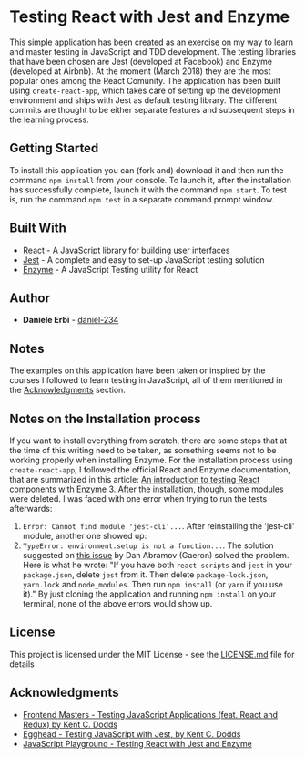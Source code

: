 # Testing React with Jest and Enzyme

This simple application has been created as an exercise on my way to learn and master testing in JavaScript and TDD development.
The testing libraries that have been chosen are Jest (developed at Facebook) and Enzyme (developed at Airbnb). At the moment (March 2018) they are the most popular ones among the React Comunity.
The application has been built using `create-react-app`, which takes care of setting up the development environment and ships with Jest as default testing library.
The different commits are thought to be either separate features and subsequent steps in the learning process.

## Getting Started

To install this application you can (fork and) download it and then run the command `npm install` from your console.
To launch it, after the installation has successfully complete, launch it with the command `npm start`.
To test is, run the command `npm test` in a separate command prompt window.

## Built With

* [React](https://reactjs.org/) - A JavaScript library for building user interfaces
* [Jest](https://facebook.github.io/jest/) - A complete and easy to set-up JavaScript testing solution
* [Enzyme](http://airbnb.io/enzyme/) - A JavaScript Testing utility for React

## Author

* **Daniele Erbì** - [daniel-234](https://github.com/daniel-234)

## Notes

The examples on this application have been taken or inspired by the courses I followed to learn testing in JavaScript, all of them mentioned in the [Acknowledgments](#acknowledgments) section.

## Notes on the Installation process

If you want to install everything from scratch, there are some steps that at the time of this writing need to be taken, as something seems not to be working properly when installing Enzyme.
For the installation process using `create-react-app`, I followed the official React and Enzyme documentation, that are summarized in this article: [An introduction to testing React components with Enzyme 3](https://javascriptplayground.com/introduction-to-react-tests-enzyme/).
After the installation, though, some modules were deleted. I was faced with one error when trying to run the tests afterwards:
1. `Error: Cannot find module 'jest-cli'...`.
After reinstalling the 'jest-cli' module, another one showed up:
2. `TypeError: environment.setup is not a function...`.
The solution suggested on [this issue](https://github.com/facebook/jest/issues/5119) by Dan Abramov (Gaeron) solved the problem.
Here is what he wrote: "If you have both `react-scripts` and `jest` in your `package.json`, delete `jest` from it. Then delete `package-lock.json`, `yarn.lock` and `node_modules`. Then run `npm install` (or `yarn` if you use it)."
By just cloning the application and running `npm install` on your terminal, none of the above errors would show up.

## License

This project is licensed under the MIT License - see the [LICENSE.md](LICENSE.md) file for details

## Acknowledgments

* [Frontend Masters - Testing JavaScript Applications (feat. React and Redux) by Kent C. Dodds](https://frontendmasters.com/courses/testing-javascript/)
* [Egghead - Testing JavaScript with Jest, by Kent C. Dodds](https://egghead.io/playlists/testing-javascript-with-jest-a36c4074)
* [JavaScript Playground - Testing React with Jest and Enzyme](https://javascriptplayground.com/testing-react-enzyme-jest/)
